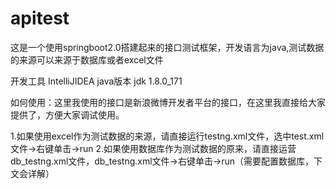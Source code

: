 # apitest
这是一个使用springboot2.0搭建起来的接口测试框架，开发语言为java,测试数据的来源可以来源于数据库或者excel文件

开发工具
IntelliJIDEA
java版本
jdk 1.8.0_171

如何使用：这里我使用的接口是新浪微博开发者平台的接口，在这里我直接给大家提供了，方便大家调试使用。

1.如果使用excel作为测试数据的来源，请直接运行testng.xml文件，选中test.xml文件->右键单击->run
2.如果使用数据库作为测试数据的原来，请直接运营db_testng.xml文件，db_testng.xml文件->右键单击->run（需要配置数据库，下文会详解）


